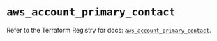 # `aws_account_primary_contact`

Refer to the Terraform Registry for docs: [`aws_account_primary_contact`](https://registry.terraform.io/providers/hashicorp/aws/5.99.0/docs/resources/account_primary_contact).
